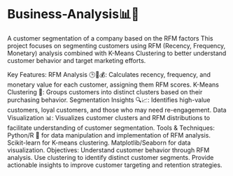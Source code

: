 # Business-Analysis📊👥
A customer segmentation of a company based on the RFM factors
This project focuses on segmenting customers using RFM (Recency, Frequency, Monetary) analysis combined with K-Means Clustering to better understand customer behavior and target marketing efforts.

Key Features:
RFM Analysis 🕒🔄💰: Calculates recency, frequency, and monetary value for each customer, assigning them RFM scores.
K-Means Clustering 🎯: Groups customers into distinct clusters based on their purchasing behavior.
Segmentation Insights 🔍📈: Identifies high-value customers, loyal customers, and those who may need re-engagement.
Data Visualization 📊: Visualizes customer clusters and RFM distributions to facilitate understanding of customer segmentation.
Tools & Techniques:
Python/R 🐍 for data manipulation and implementation of RFM analysis.
Scikit-learn for K-means clustering.
Matplotlib/Seaborn for data visualization.
Objectives:
Understand customer behavior through RFM analysis.
Use clustering to identify distinct customer segments.
Provide actionable insights to improve customer targeting and retention strategies.
